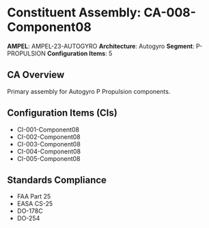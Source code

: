 # Constituent Assembly: CA-008-Component08

**AMPEL**: AMPEL-23-AUTOGYRO
**Architecture**: Autogyro
**Segment**: P-PROPULSION
**Configuration Items**: 5

## CA Overview
Primary assembly for Autogyro P Propulsion components.

## Configuration Items (CIs)
- CI-001-Component08
- CI-002-Component08
- CI-003-Component08
- CI-004-Component08
- CI-005-Component08

## Standards Compliance
- FAA Part 25
- EASA CS-25
- DO-178C
- DO-254
